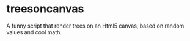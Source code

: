 treesoncanvas
=============

A funny script that render trees on an Html5 canvas, based on random values and cool math.
